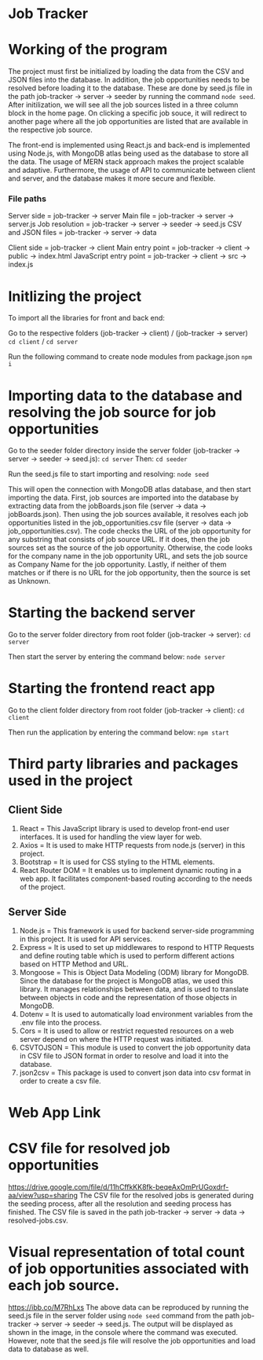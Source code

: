 # Job Tracker #

# Working of the program

The project must first be initialized by loading the data from the CSV and JSON files into the database. In addition, the job opportunities needs to be resolved before loading it to the database. These are done by seed.js file in the path job-tracker -> server -> seeder by running the command `node seed`.
After initilization, we will see all the job sources listed in a three column block in the home page. On clicking a specific job souce, it will redirect to another page where all the job opportunities are listed that are available in the respective job source.

The front-end is implemented using React.js and back-end is implemented using Node.js, with MongoDB atlas being used as the database to store all the data. The usage of MERN stack approach makes the project scalable and adaptive. Furthermore, the usage of API to communicate between client and server, and the database makes it more secure and flexible.

### File paths ###

Server side             = job-tracker -> server
Main file               = job-tracker -> server -> server.js
Job resolution          = job-tracker -> server -> seeder -> seed.js
CSV and JSON files      = job-tracker -> server -> data

Client side             = job-tracker -> client
Main entry point        = job-tracker -> client -> public -> index.html
JavaScript entry point  = job-tracker -> client -> src -> index.js


# Initlizing the project

To import all the libraries for front and back end:

Go to the respective folders (job-tracker -> client) / (job-tracker -> server)
`cd client` / `cd server`

Run the following command to create node modules from package.json
`npm i`


# Importing data to the database and resolving the job source for job opportunities

Go to the seeder folder directory inside the server folder (job-tracker -> server -> seeder -> seed.js):
`cd server`
Then:
`cd seeder`

Run the seed.js file to start importing and resolving:
`node seed`

This will open the connection with MongoDB atlas database, and then start importing the data. First, job sources are imported into the database by extracting data from the jobBoards.json file (server -> data -> jobBoards.json). Then using the job sources available, it resolves each job opportunities listed in the job_opportunities.csv file (server -> data -> job_opportunities.csv). The code checks the URL of the job opportunity for any substring that consists of job source URL. If it does, then the job sources set as the source of the job opportunity. Otherwise, the code looks for the company name in the job opportunity URL, and sets the job source as Company Name for the job opportunity. Lastly, if neither of them matches or if there is no URL for the job opportunity, then the source is set as Unknown.


# Starting the backend server

Go to the server folder directory from root folder (job-tracker -> server):
`cd server`

Then start the server by entering the command below:
`node server`


# Starting the frontend react app

Go to the client folder directory from root folder (job-tracker -> client):
`cd client`

Then run the application by entering the command below:
`npm start`


# Third party libraries and packages used in the project

## Client Side ##

1) React = This JavaScript library is used to develop front-end user interfaces. It is used for handling the view layer for web.
2) Axios = It is used to make HTTP requests from node.js (server) in this project.
3) Bootstrap = It is used for CSS styling to the HTML elements.
4) React Router DOM = It enables us to implement dynamic routing in a web app. It facilitates component-based routing according to the needs of the project.

## Server Side ##

1) Node.js = This framework is used for backend server-side programming in this project. It is used for API services.
2) Express = It is used to set up middlewares to respond to HTTP Requests and define routing table which is used to perform different actions based on HTTP Method and URL.
3) Mongoose = This is Object Data Modeling (ODM) library for MongoDB. Since the database for the project is MongoDB atlas, we used this library. It manages relationships between data, and is used to translate between objects in code and the representation of those objects in MongoDB.
4) Dotenv = It is used to automatically load environment variables from the .env file into the process.
5) Cors = It is used to allow or restrict requested resources on a web server depend on where the HTTP request was initiated.
6) CSVTOJSON = This module is used to convert the job opportunity data in CSV file to JSON format in order to resolve and load it into the database.
7) json2csv = This package is used to convert json data into csv format in order to create a csv file.


# Web App Link


# CSV file for resolved job opportunities

https://drive.google.com/file/d/11hCffkKK8fk-beqeAxOmPrUGoxdrf-aa/view?usp=sharing
The CSV file for the resolved jobs is generated during the seeding process, after all the resolution and seeding process has finished. The CSV file is saved in the path job-tracker -> server -> data -> resolved-jobs.csv.


# Visual representation of total count of job opportunities associated with each job source.

https://ibb.co/M7RhLxs
The above data can be reproduced by running the seed.js file in the server folder using `node seed` command from the path job-tracker -> server -> seeder -> seed.js. The output will be displayed as shown in the image, in the console where the command was executed.
However, note that the seed.js file will resolve the job opportunities and load data to database as well.